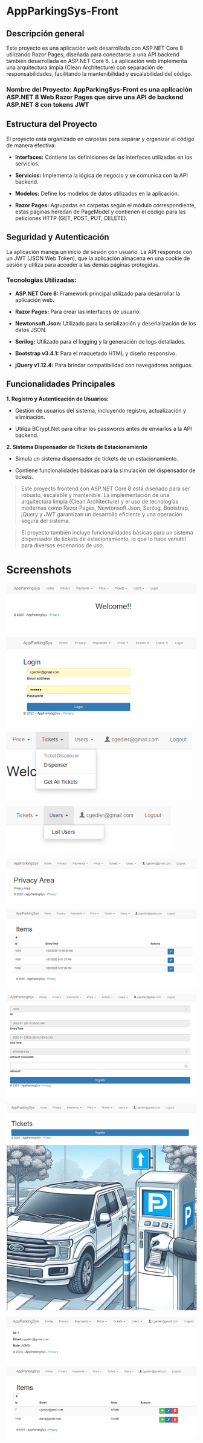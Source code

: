 # AppParkingSys-Front

## Descripci&#243;n general
Este proyecto es una aplicaci&#243;n web desarrollada con ASP.NET Core 8 utilizando Razor Pages, dise&#241;ada para conectarse a una API backend tambi&#233;n desarrollada en ASP.NET Core 8. La aplicaci&#243;n web implementa una arquitectura limpia (Clean Architecture) con separaci&#243;n de responsabilidades, facilitando la mantenibilidad y escalabilidad del c&#243;digo.

### Nombre del Proyecto: AppParkingSys-Front es una aplicaci&#243;n ASP.NET 8 Web Razor Pages que sirve una API de backend ASP.NET 8 con tokens JWT

## Estructura del Proyecto
El proyecto est&#225; organizado en carpetas para separar y organizar el c&#243;digo de manera efectiva:

- **Interfaces:** Contiene las definiciones de las interfaces utilizadas en los servicios.

- **Servicios:** Implementa la l&#243;gica de negocio y se comunica con la API backend.

- **Modelos:** Define los modelos de datos utilizados en la aplicaci&#243;n.

- **Razor Pages:** Agrupadas en carpetas seg&#250;n el m&#243;dulo correspondiente, estas p&#225;ginas heredan de PageModel y contienen el c&#243;digo para las peticiones HTTP (GET, POST, PUT, DELETE).

## Seguridad y Autenticaci&#243;n

La aplicaci&#243;n maneja un inicio de sesi&#243;n con usuario. La API responde con un JWT (JSON Web Token), que la aplicaci&#243;n almacena en una cookie de sesi&#243;n y utiliza para acceder a las dem&#225;s p&#225;ginas protegidas.

### Tecnolog&#237;as Utilizadas:

- **ASP.NET Core 8:** Framework principal utilizado para desarrollar la aplicaci&#243;n web.

- **Razor Pages:** Para crear las interfaces de usuario.

- **Newtonsoft.Json:** Utilizado para la serializaci&#243;n y deserializaci&#243;n de los datos JSON.

- **Serilog:** Utilizado para el logging y la generaci&#243;n de logs detallados.

- **Bootstrap v3.4.1:** Para el maquetado HTML y dise&#241;o responsivo.

- **jQuery v1.12.4:** Para brindar compatibilidad con navegadores antiguos.

## Funcionalidades Principales

**1. Registro y Autenticaci&#243;n de Usuarios:**

- Gesti&#243;n de usuarios del sistema, incluyendo registro, actualizaci&#243;n y eliminaci&#243;n.

- Utiliza BCrypt.Net para cifrar los passwords antes de enviarlos a la API backend.

**2. Sistema Dispensador de Tickets de Estacionamiento**

- Simula un sistema dispensador de tickets de un estacionamiento.

- Contiene funcionalidades b&#225;sicas para la simulaci&#243;n del dispensador de tickets.

> Este proyecto frontend con ASP.NET Core 8 est&#225; dise&#241;ado para ser robusto, escalable y mantenible. La implementaci&#243;n de una arquitectura limpia (Clean Architecture) y el uso de tecnolog&#237;as modernas como Razor Pages, Newtonsoft.Json, Serilog, Bootstrap, jQuery y JWT garantizan un desarrollo eficiente y una operaci&#243;n segura del sistema.

> El proyecto tambi&#233;n incluye funcionalidades b&#225;sicas para un sistema dispensador de tickets de estacionamiento, lo que lo hace vers&#225;til para diversos escenarios de uso.

# Screenshots
![page1](docs/images/index.png)

![page1](docs/images/login.png)

![page1](docs/images/menu_tickets.png)

![page1](docs/images/menu_user.png)

![page1](docs/images/page_with_auth.png)

![page1](docs/images/payment_module.png)

![page1](docs/images/payment_module2.png)

![page1](docs/images/ticket_dispenser.png)

![page1](docs/images/user_details.png)

![page1](docs/images/user_module.png)